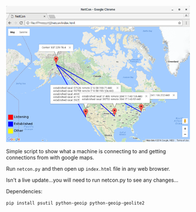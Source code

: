 ![Screenshot](/screenshot.png)

Simple script to show what a machine is connecting to and getting connections from with google 
maps.

Run ```netcon.py``` and then open up ```index.html``` file in any web browser.

Isn't a live update...you will need to run netcon.py to see any changes...

Dependencies:

```pip install psutil python-geoip python-geoip-geolite2```
